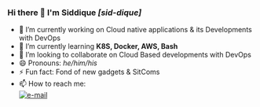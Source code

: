 ### Hi there 👋 I'm Siddique _[sid-dique]_

- 🔭 I’m currently working on Cloud native applications & its Developments with DevOps
- 🌱 I’m currently learning **K8S, Docker, AWS, Bash** 
- 👯 I’m looking to collaborate on Cloud Based developments with DevOps
- 😄 Pronouns: _he/him/his_
- ⚡ Fun fact: Fond of new gadgets & SitComs
- 📫 How to reach me: <br> [![e-mail](https://img.shields.io/badge/Gmail-D14836?style=for-the-badge&logo=gmail&logoColor=white)](siddiqueahmed.sa@gmail.com) 




<!--
**siddique-sa/siddique-sa** is a ✨ _special_ ✨ repository because its `README.md` (this file) appears on your GitHub profile.

Here are some ideas to get you started:

- 🔭 I’m currently working on ...
- 🌱 I’m currently learning ...
- 👯 I’m looking to collaborate on ...
- 🤔 I’m looking for help with ...
- 💬 Ask me about ...
- 📫 How to reach me: ...
- 😄 Pronouns: ...
- ⚡ Fun fact: ..

[![e-mail](https://img.shields.io/badge/Gmail-D14836?style=for-the-badge&logo=gmail&logoColor=white)](siddiqueahmed.sa@gmail.com)
-->

